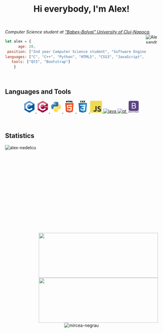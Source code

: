 <h1 align="center">Hi everybody, I'm Alex!</h1><br>
<p align="left">
<i>Computer Science student at <a href="https://www.ubbcluj.ro/en/facultati/matematica_informatica">"Babeș-Bolyai" University of Cluj-Napoca</a></i>.<a href="https://www.linkedin.com/in/alexandru-nedelcu-b23084220/" target="blank"><img align="right" src="https://raw.githubusercontent.com/rahuldkjain/github-profile-readme-generator/master/src/images/icons/Social/linked-in-alt.svg" alt="Alexandru Nedelcu" height="30" width="40" /></a>  
</p>
 
```javascript
let alex = {
      age: 20,
 position: ["2nd year Computer Science student", "Software Engineer intern"],
languages: ["C", "C++", "Python", "HTML5", "CSS3", "JavaScript", "Java"],
   tools: ["Qt5", "Bootstrap"]
	}
```
<br>
<h2 align="left">Languages and Tools</h2>
<p align="center">
	<a href="https://www.cprogramming.com/" target="_blank"> <img
	src="https://raw.githubusercontent.com/devicons/devicon/master/icons/c/c-original.svg" alt="c" width="40"
	height="40"/>
	</a>
	<a href="https://www.cprogramming.com/" target="_blank"> <img
	src="https://raw.githubusercontent.com/devicons/devicon/master/icons/cplusplus/cplusplus-original.svg"
	alt="cplusplus" width="40" height="40"/>
	</a>
	<a href="https://www.python.org" target="_blank"> <img
	src="https://raw.githubusercontent.com/devicons/devicon/master/icons/python/python-original.svg"
	alt="python" width="40" height="40"/>
	</a>
	<a href="https://developer.mozilla.org/en-US/docs/Web/HTML" target="_blank"> <img
	src="https://raw.githubusercontent.com/devicons/devicon/master/icons/html5/html5-original-wordmark.svg"
	alt="html5" width="40" height="40"/>
	</a>
	<a href="https://developer.mozilla.org/en-US/docs/Web/CSS" target="_blank"> <img
	src="https://raw.githubusercontent.com/devicons/devicon/master/icons/css3/css3-original-wordmark.svg"
	alt="css3"
	width="40" height="40"/>
	</a>
	<a href="https://developer.mozilla.org/en-US/docs/Web/JavaScript"
	target="_blank"> <img
	src="https://raw.githubusercontent.com/devicons/devicon/master/icons/javascript/javascript-original.svg"
	alt="javascript" width="40" height="40"/>
	</a>
	<a href="https://docs.oracle.com/javase/tutorial/" target="_blank"> <img
	src="https://cdn.icon-icons.com/icons2/2108/PNG/512/java_icon_130901.png"
	alt="java" width="40" height="40"/>
	</a>
	<a href="https://www.qt.io/" target="_blank"> <img
	src="https://upload.wikimedia.org/wikipedia/commons/0/0b/Qt_logo_2016.svg"
	alt="qt" width="40" height="40"/>
	</a>
	<a href="https://getbootstrap.com" target="_blank">
	<img src="https://raw.githubusercontent.com/devicons/devicon/master/icons/bootstrap/bootstrap-plain-wordmark.svg"
	alt="bootstrap" width="40" height="40"/>
	</a>
</p>

<br>
<h2 align="left">Statistics</h2>
<img align="left" src="https://metrics.lecoq.io/alex-nedelcu" alt="alex-nedelcu" width="375" height="289"/>
<img align="right" src="https://github-readme-stats.vercel.app/api?username=alex-nedelcu&show_icons=true&theme=gruvbox&bg_color=151515&icon_color=f18c00&title_color=f18c00&text_color=fdfdfd&count_private=true&show_border=false" width="393" height="148"/>
<img align="right" src="https://github-readme-streak-stats.herokuapp.com/?user=alex-nedelcu&count_private=true&theme=dark&show_border=false" width="393" height="148"/>
     
<br><br><br><br><br><br><br><br><br><br><br><br><br><br><br><br>

<p align="center"> <img src="https://komarev.com/ghpvc/?username=alex-nedelcu&label=Profile%20views&color=0e75b6&style=flat" alt="mircea-negrau" /> </p>

